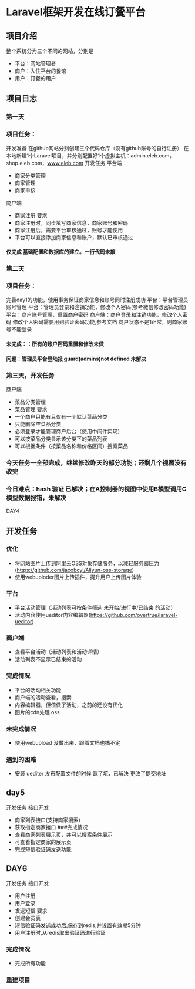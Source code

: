 ﻿#  Laravel框架开发在线订餐平台

## 项目介绍
  整个系统分为三个不同的网站，分别是 
  - 平台：网站管理者 
  - 商户：入住平台的餐馆 
  - 用户：订餐的用户
  
## 项目日志

 ### 第一天
 ### 项目任务：
开发准备
在github网站分别创建三个代码仓库（没有github账号的自行注册）
在本地新建1个Laravel项目，并分别配置好1个虚拟主机：admin.eleb.com，shop.eleb.com，www.eleb.com
开发任务
平台端： 
- 商家分类管理 
- 商家管理 
- 商家审核

商户端 
- 商家注册
要求 
- 商家注册时，同步填写商家信息，商家账号和密码 
- 商家注册后，需要平台审核通过，账号才能使用 
- 平台可以直接添加商家信息和账户，默认已审核通过
#### 仅完成 基础配置和数据库的建立。一行代码未敲

### 第二天
### 项目任务：
 完善day1的功能，使用事务保证商家信息和账号同时注册成功
 平台：平台管理员账号管理
 平台：管理员登录和注销功能，修改个人密码(参考微信修改密码功能)
 平台：商户账号管理，重置商户密码
 商户端：商户登录和注销功能，修改个人密码
 修改个人密码需要用到验证密码功能,参考文档
 商户状态不是1正常，则商家账号不能登录
 
 #### 未完成：：所有的账户密码重置和修改未做
 #### 问题：管理员平台登陆报 guard(admins)not defined  未解决 
 

### 第三天，开发任务
商户端 
- 菜品分类管理 
- 菜品管理 
要求 
- 一个商户只能有且仅有一个默认菜品分类 
- 只能删除空菜品分类 
- 必须登录才能管理商户后台（使用中间件实现） 
- 可以按菜品分类显示该分类下的菜品列表 
- 可以根据条件（按菜品名称和价格区间）搜索菜品


### 今天任务一全部完成，继续修改昨天的部分功能；还剩几个视图没有改完

### 今日难点：hash 验证 已解决；在A控制器的视图中使用B模型调用C模型数据报错，未解决

DAY4

 ## 开发任务
### 优化 
  - 将网站图片上传到阿里云OSS对象存储服务，以减轻服务器压力(https://github.com/jacobcyl/Aliyun-oss-storage) 
  - 使用webuploder图片上传插件，提升用户上传图片体验

### 平台 
- 平台活动管理（活动列表可按条件筛选 未开始/进行中/已结束 的活动） 
- 活动内容使用ueditor内容编辑器(https://github.com/overtrue/laravel-ueditor)

### 商户端 
 - 查看平台活动（活动列表和活动详情） 
 - 活动列表不显示已结束的活动
 
 ### 完成情况
 
  - 平台的活动相关功能  
  - 商户端的活动查看，搜索
  - 内容编辑器，但值做了活动，之前的还没有优化
  - 图片的cdn处理 oss 
 ###    未完成情况
 - 使用webupload 没做出来，跟着文档也搞不定
 ### 遇到的困难
 - 安装 uediter 发布配置文件的时候 踩了坑，已解决
更改了提交地址

## day5
 开发任务
 接口开发 
 - 商家列表接口(支持商家搜索) 
 - 获取指定商家接口
 ###完成情况
  - 查看商家列表展示页，并可以搜索条件展示
  - 可查看指定商家的展示页
  -  完成短信验证码发送功能
  ## DAY6
  
  开发任务
  接口开发 
  - 用户注册 
  - 用户登录 
  - 发送短信 
  要求 
  - 创建会员表 
  - 短信验证码发送成功后,保存到redis,并设置有效期5分钟 
  - 用户注册时,从redis取出验证码进行验证
  ### 完成情况
  - 完成所有功能
### 重建项目